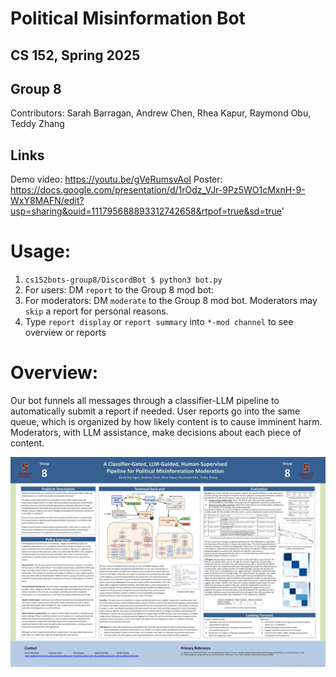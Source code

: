 # Political Misinformation Bot 
## CS 152, Spring 2025

## Group 8
Contributors: Sarah Barragan, Andrew Chen, Rhea Kapur, Raymond Obu, Teddy Zhang

## Links
Demo video: https://youtu.be/gVeRumsvAoI 
Poster: https://docs.google.com/presentation/d/1rOdz_VJr-9Pz5WO1cMxnH-9-WxY8MAFN/edit?usp=sharing&ouid=111795688893312742658&rtpof=true&sd=true'

# Usage:
1. `cs152bots-group8/DiscordBot $ python3 bot.py`
2. For users: DM `report` to the Group 8 mod bot:
4. For moderators: DM `moderate` to the Group 8 mod bot. Moderators may `skip` a report for personal reasons.
5. Type `report display` or `report summary` into `*-mod channel` to see overview or reports

# Overview:
Our bot funnels all messages through a classifier-LLM pipeline to automatically submit a report if needed. User reports go into the same queue, which is organized by how likely content is to cause imminent harm. Moderators, with LLM assistance, make decisions about each piece of content. 

![our presentation poster](https://github.com/teddy-zhng/cs152bots-group8/blob/main/CS%20152%20Group%208%20Poster.pptx.png "Presentation Poster")

